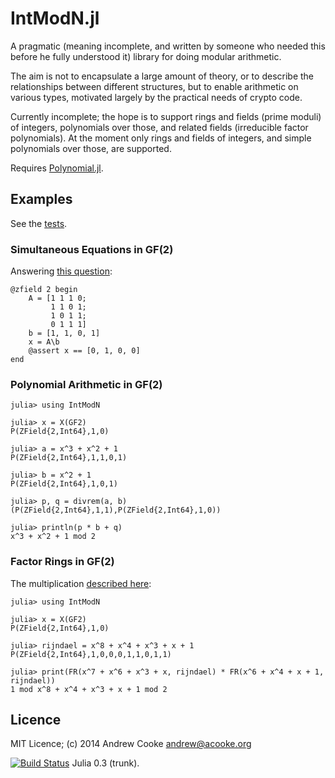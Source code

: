 # IntModN.jl

A pragmatic (meaning incomplete, and written by someone who needed
this before he fully understood it) library for doing modular
arithmetic.

The aim is not to encapsulate a large amount of theory, or to describe
the relationships between different structures, but to enable
arithmetic on various types, motivated largely by the practical needs
of crypto code.

Currently incomplete; the hope is to support rings and fields (prime
moduli) of integers, polynomials over those, and related fields
(irreducible factor polynomials).  At the moment only rings and fields
of integers, and simple polynomials over those, are supported.

Requires [Polynomial.jl](https://github.com/vtjnash/Polynomial.jl).

## Examples

See the
[tests](https://github.com/andrewcooke/IntModN.jl/blob/master/src/Tests.jl).

### Simultaneous Equations in GF(2)

Answering [this
question](http://math.stackexchange.com/questions/169921/how-to-solve-system-of-linear-equations-of-xor-operation):

```
@zfield 2 begin
    A = [1 1 1 0; 
         1 1 0 1;
         1 0 1 1;
         0 1 1 1]
    b = [1, 1, 0, 1]
    x = A\b
    @assert x == [0, 1, 0, 0]
end
```

### Polynomial Arithmetic in GF(2)

```
julia> using IntModN

julia> x = X(GF2)
P(ZField{2,Int64},1,0)

julia> a = x^3 + x^2 + 1
P(ZField{2,Int64},1,1,0,1)

julia> b = x^2 + 1
P(ZField{2,Int64},1,0,1)

julia> p, q = divrem(a, b)
(P(ZField{2,Int64},1,1),P(ZField{2,Int64},1,0))

julia> println(p * b + q)
x^3 + x^2 + 1 mod 2
```

### Factor Rings in GF(2)

The multiplication [described
here](http://en.wikipedia.org/wiki/Finite_field_arithmetic#Rijndael.27s_finite_field):

```
julia> using IntModN

julia> x = X(GF2)
P(ZField{2,Int64},1,0)

julia> rijndael = x^8 + x^4 + x^3 + x + 1
P(ZField{2,Int64},1,0,0,0,1,1,0,1,1)

julia> print(FR(x^7 + x^6 + x^3 + x, rijndael) * FR(x^6 + x^4 + x + 1, rijndael))
1 mod x^8 + x^4 + x^3 + x + 1 mod 2
```

## Licence

MIT Licence; (c) 2014 Andrew Cooke andrew@acooke.org

[![Build
Status](https://travis-ci.org/andrewcooke/IntModN.jl.png)](https://travis-ci.org/andrewcooke/IntModN.jl)
Julia 0.3 (trunk).
 
